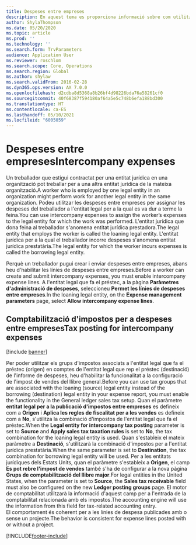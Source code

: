 ```yaml
---
title: Despeses entre empreses
description: En aquest tema es proporciona informació sobre com utilitzar les despeses entre empreses per assignar les despeses d'un treballador a l'entitat legal per a la qual es va dur a terme la feina.
author: ShylaThompson
ms.date: 05/20/2020
ms.topic: article
ms.prod: ''
ms.technology: ''
ms.search.form: TrvParameters
audience: Application User
ms.reviewer: roschlom
ms.search.scope: Core, Operations
ms.search.region: Global
ms.author: shylaw
ms.search.validFrom: 2016-02-28
ms.dyn365.ops.version: AX 7.0.0
ms.openlocfilehash: d2cdba8d5368a8b26bf4d98226bda76a58261cf0
ms.sourcegitcommit: 40f68387f594180af64a5e5c748b6efa188bd300
ms.translationtype: HT
ms.contentlocale: ca-ES
ms.lasthandoff: 05/10/2021
ms.locfileid: "6005059"
---
```

# <a name="intercompany-expenses"></a><span data-ttu-id="d367e-103">Despeses entre empreses</span><span class="sxs-lookup"><span data-stu-id="d367e-103">Intercompany expenses</span></span>

<span data-ttu-id="d367e-104">Un treballador que estigui contractat per una entitat jurídica en una organització pot treballar per a una altra entitat jurídica de la mateixa organització.</span><span class="sxs-lookup"><span data-stu-id="d367e-104">A worker who is employed by one legal entity in an organization might perform work for another legal entity in the same organization.</span></span> <span data-ttu-id="d367e-105">Podeu utilitzar les despeses entre empreses per assignar les despeses del treballador a l'entitat legal per a la qual es va dur a terme la feina.</span><span class="sxs-lookup"><span data-stu-id="d367e-105">You can use intercompany expenses to assign the worker’s expenses to the legal entity for which the  work was performed.</span></span> <span data-ttu-id="d367e-106">L'entitat jurídica que dona feina al treballador s'anomena entitat jurídica prestadora.</span><span class="sxs-lookup"><span data-stu-id="d367e-106">The legal entity that employs the worker is called the loaning legal entity.</span></span> <span data-ttu-id="d367e-107">L'entitat jurídica per a la qual el treballador incorre despeses s'anomena entitat jurídica prestatària.</span><span class="sxs-lookup"><span data-stu-id="d367e-107">The legal entity for which the worker incurs expenses is called the borrowing legal entity.</span></span> 

<span data-ttu-id="d367e-108">Perquè un treballador pugui crear i enviar despeses entre empreses, abans heu d'habilitar les línies de despeses entre empreses.</span><span class="sxs-lookup"><span data-stu-id="d367e-108">Before a worker can create and submit intercompany expenses, you must enable intercompany expense lines.</span></span> <span data-ttu-id="d367e-109">A l'entitat legal que fa el préstec, a la pàgina **Paràmetres d'administració de despeses**, seleccioneu **Permet les línies de despeses entre empreses**.</span><span class="sxs-lookup"><span data-stu-id="d367e-109">In the loaning legal entity, on the **Expense management parameters** page, select **Allow intercompany expense lines**.</span></span> 

## <a name="tax-posting-for-intercompany-expenses"></a><span data-ttu-id="d367e-110">Comptabilització d'impostos per a despeses entre empreses</span><span class="sxs-lookup"><span data-stu-id="d367e-110">Tax posting for intercompany expenses</span></span>

[!include [banner](../includes/banner.md)]

<span data-ttu-id="d367e-111">Per poder utilitzar els grups d'impostos associats a l'entitat legal que fa el préstec (origen) en comptes de l'entitat legal que rep el préstec (destinació) de l'informe de despeses, heu d'habilitar la funcionalitat a la configuració de l'impost de vendes del llibre general.</span><span class="sxs-lookup"><span data-stu-id="d367e-111">Before you can use tax groups that are associated with the loaning (source) legal entity instead of the borrowing (destination) legal entity in your expense report, you must enable the functionality in the General ledger sales tax setup.</span></span> <span data-ttu-id="d367e-112">Quan el paràmetre **entitat legal per a la publicació d'impostos entre empreses** es defineix com a **Origen** i **Aplica les regles de fiscalitat per a les vendes** es defineix com a **No**, s'utilitza la combinació d'impostos de l'entitat legal que fa el préstec.</span><span class="sxs-lookup"><span data-stu-id="d367e-112">When the **Legal entity for intercompany tax posting** parameter is set to **Source** and **Apply sales tax taxation rules** is set to **No**, the tax combination for the loaning legal entity is used.</span></span> <span data-ttu-id="d367e-113">Quan s'estableix el mateix paràmetre a **Destinació**, s'utilitzarà la combinació d'impostos per a l'entitat jurídica prestatària.</span><span class="sxs-lookup"><span data-stu-id="d367e-113">When the same parameter is set to **Destination**, the tax combination for borrowing legal entity will be used.</span></span> <span data-ttu-id="d367e-114">Per a les entitats jurídiques dels Estats Units, quan el paràmetre s'estableix a **Origen**, el camp **Es pot rebre l'impost de vendes** també s'ha de configurar a la nova pàgina **Grups de comptabilització del llibre major**.</span><span class="sxs-lookup"><span data-stu-id="d367e-114">For legal entities in the United States, when the parameter is set to **Source**, the **Sales tax receivable** field must also be configured on the new **Ledger posting groups** page.</span></span> <span data-ttu-id="d367e-115">El motor de comptabilitat utilitzarà la informació d'aquest camp per a l'entrada de la comptabilitat relacionada amb els impostos.</span><span class="sxs-lookup"><span data-stu-id="d367e-115">The accounting engine will use the information from this field for tax-related accounting entry.</span></span>   
<span data-ttu-id="d367e-116">El comportament és coherent per a les línies de despesa publicades amb o sense un projecte.</span><span class="sxs-lookup"><span data-stu-id="d367e-116">The behavior is consistent for expense lines posted with or without a project.</span></span>  


[!INCLUDE[footer-include](../includes/footer-banner.md)]